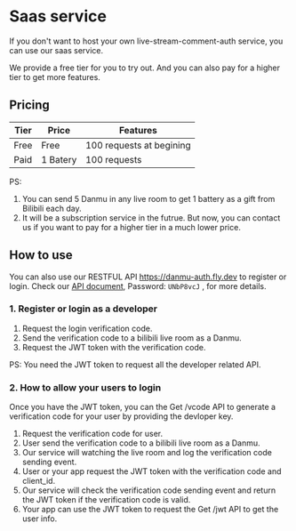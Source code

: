 # Saas service
If you don't want to host your own live-stream-comment-auth service, you can use our saas service.

We provide a free tier for you to try out. And you can also pay for a higher tier to get more features.

## Pricing
| Tier | Price    | Features                 |
| ---- | -------- | ------------------------ |
| Free | Free     | 100 requests at begining |
| Paid | 1 Batery | 100 requests            |

PS:
1. You can send 5 Danmu in any live room to get 1 battery as a gift from Bilibili each day. 
2. It will be a subscription service in the futrue. But now, you can contact us if you want to pay for a higher tier in a much lower price. 

## How to use
You can also use our RESTFUL API https://danmu-auth.fly.dev to register or login.
Check our [API document](https://krzwk4bbxe.apifox.cn), Password: `UNbP8vcJ` , for more details.

### 1. Register or login as a developer

1. Request the login verification code. 
2. Send the verification code to a bilibili live room as a Danmu.
3. Request the JWT token with the verification code.

PS: You need the JWT token to request all the developer related API.

### 2. How to allow your users to login
Once you have the JWT token, you can the Get /vcode API to generate a verification code for your user by providing the devloper key.

1. Request the verification code for user.
2. User send the verification code to a bilibili live room as a Danmu.
3. Our service will watching the live room and log the verification code sending event.
4. User or your app request the JWT token with the verification code and client_id.
5. Our service will check the verification code sending event and return the JWT token if the verification code is valid.
6. Your app can use the JWT token to request the Get /jwt API to get the user info.
